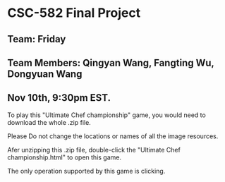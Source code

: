 # CSC-582 Final Project 
## Team: Friday
## Team Members: Qingyan Wang, Fangting Wu, Dongyuan Wang
## Nov 10th, 9:30pm EST.

To play this "Ultimate Chef championship" game, you would need to download the whole .zip file.

Please Do not change the locations or names of all the image resources. 

Afer unzipping this .zip file, double-click the "Ultimate Chef championship.html" to open this game. 

The only operation supported by this game is clicking.